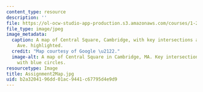```yaml
---
content_type: resource
description: ''
file: https://ol-ocw-studio-app-production.s3.amazonaws.com/courses/1-252j-urban-transportation-planning-fall-2016/b2a3204196dd01ac9441c67795d4e9d9_Assignment2Map.jpg
file_type: image/jpeg
image_metadata:
  caption: A map of Central Square, Cambridge, with key intersections along Mass.
    Ave. highlighted.
  credit: "Map courtesy of Google \u2122."
  image-alt: A map of Central Square in Cambridge, MA. Key intersections are highlighted
    with blue circles.
resourcetype: Image
title: Assignment2Map.jpg
uid: b2a32041-96dd-01ac-9441-c67795d4e9d9
---
```

